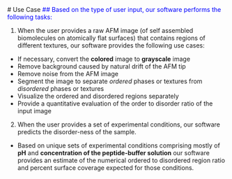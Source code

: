 <span style="color=red">
# Use Case
</span>
<span style="color:blue">
## Based on the type of user input, our software performs the following tasks:
</span>

1. When the user provides a raw AFM image (of self assembled biomolecules on atomically flat surfaces) that contains regions of different textures, our software provides the following use cases:

* If necessary, convert the **colored** image to **grayscale** image
* Remove background caused by natural drift of the AFM tip
* Remove noise from the AFM image
* Segment the image to separate *ordered* phases or textures from *disordered* phases or textures
* Visualize the ordered and disordered regions separately
* Provide a quantitative evaluation of the order to disorder ratio of the input image


2. When the user provides a set of experimental conditions, our software predicts the disorder-ness of the sample.

* Based on unique sets of experimental conditions comprising mostly of **pH** and **concentration of the peptide-buffer solution**
  our software provides an estimate of the numerical ordered to disordered region ratio and percent surface coverage expected for those conditions.
